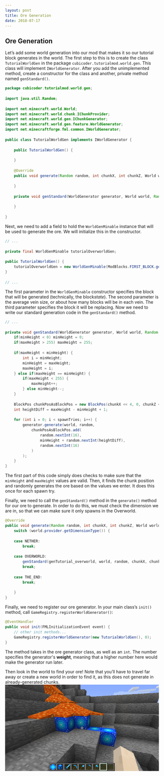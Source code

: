 ```yaml
---
layout: post
title: Ore Generation
date: 2018-07-17
---
```


## Ore Generation

Let’s add some world generation into our mod that makes it so our tutorial block generates in the world. The first step to this is to create the class `TutorialWorldGen` in the package `cubicoder.tutorialmod.world.gen`. This class will implement `IWorldGenerator`. After you add the unimplemented method, create a constructor for the class and another, private method named `genStandard()`.
```java
package cubicoder.tutorialmod.world.gen;

import java.util.Random;

import net.minecraft.world.World;
import net.minecraft.world.chunk.IChunkProvider;
import net.minecraft.world.gen.IChunkGenerator;
import net.minecraft.world.gen.feature.WorldGenerator;
import net.minecraftforge.fml.common.IWorldGenerator;

public class TutorialWorldGen implements IWorldGenerator {

	public TutorialWorldGen() {
		
	}
	
	@Override
	public void generate(Random random, int chunkX, int chunkZ, World world, IChunkGenerator chunkGenerator, IChunkProvider chunkProvider) {
		
	}

	private void genStandard(WorldGenerator generator, World world, Random random, int chunkX, int chunkZ, int spawnTries, int minHeight, int maxHeight) {
		 
    }
	
}
```
Next, we need to add a field to hold the `WorldGenMinable` instance that will be used to generate the ore. We will initialize this in the constructor.
```java
// ...
 
private final WorldGenMinable tutorialOverworldGen;

public TutorialWorldGen() {
	tutorialOverworldGen = new WorldGenMinable(ModBlocks.FIRST_BLOCK.getDefaultState(), 15, BlockMatcher.forBlock(Blocks.STONE));
}
 
// ...
```
The first parameter in the `WorldGenMinable` constructor specifies the block that will be generated (technically, the block*state*). The second parameter is the average vein size, or about how many blocks will be in each vein. The third parameter specifies the block it will be replacing. Now we need to write our standard generation code in the `genStandard()` method.
```java
// ...
 
private void genStandard(WorldGenerator generator, World world, Random random, int chunkX, int chunkZ, int spawnTries, int minHeight, int maxHeight) {
    if(minHeight < 0) minHeight = 0;
    if(maxHeight > 255) maxHeight = 255;
 
    if(maxHeight < minHeight) {
        int i = minHeight;
        minHeight = maxHeight;
        maxHeight = i;
    } else if(maxHeight == minHeight) {
        if(maxHeight < 255) {
            maxHeight++;
        } else minHeight--;
    }
 
    BlockPos chunkPosAsBlockPos = new BlockPos(chunkX << 4, 0, chunkZ << 4);
    int heightDiff = maxHeight - minHeight + 1;
 
    for (int i = 0; i < spawnTries; i++) {
        generator.generate(world, random, 
        	chunkPosAsBlockPos.add(
        		random.nextInt(16),
        		minHeight + random.nextInt(heightDiff),
        		random.nextInt(16)
        	)
        );
    }
}
```
The first part of this code simply does checks to make sure that the `minHeight` and `maxHeight` values are valid. Then, it finds the chunk position and randomly generates the ore based on the values we enter. It does this once for each spawn try.

Finally, we need to call the `genStandard()` method in the `generate()` method for our ore to generate. In order to do this, we must check the dimension we are in, so that we can make sure it only spawns in the Overworld.
```java
@Override
public void generate(Random random, int chunkX, int chunkZ, World world, IChunkGenerator chunkGenerator, IChunkProvider chunkProvider) {
    switch (world.provider.getDimensionType()) {
 
    case NETHER:
        break;
 
    case OVERWORLD:
        genStandard(genTutorial_overworld, world, random, chunkX, chunkZ, 10, 0, 200);
        break;
 
    case THE_END:
        break;
 
    }
}
```
Finally, we need to register our ore generator. In your main class’s `init()` method, call `GameRegistry.registerWorldGenerator()`:
```java
@EventHandler
public void init(FMLInitializationEvent event) {
	// other init methods...
	GameRegistry.registerWorldGenerator(new TutorialWorldGen(), 0);
}
```
The method takes in the ore generator class, as well as an `int`. The number specifies the generator's **weight**, meaning that a higher number here would make the generator run later.

Then look in the world to find your ore! Note that you’ll have to travel far away or create a new world in order to find it, as this does not generate in already-generated chunks.
![ore0](/img/13ore/ore0.png)